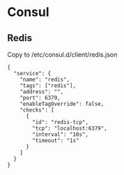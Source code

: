 # Consul

## Redis

Copy to /etc/consul.d/client/redis.json

```
{
  "service": {
    "name": "redis",
    "tags": ["redis"],
    "address": "",
    "port": 6379,
    "enableTagOverride": false,
    "checks": [
      {
        "id": "redis-tcp",
        "tcp": "localhost:6379",
        "interval": "10s",
        "timeout": "1s"
      }
    ]
  }
}
```
